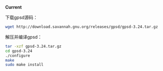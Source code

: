 

**Current**

下载gpsd源码：

```bash
wget http://download.savannah.gnu.org/releases/gpsd/gpsd-3.24.tar.gz
```

解压并编译gpsd：

```bash
tar -xzf gpsd-3.24.tar.gz
cd gpsd-3.24
./configure
make
sudo make install
```

